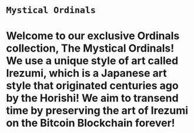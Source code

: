 # ` Mystical Ordinals `

# Welcome to our exclusive Ordinals collection, The Mystical Ordinals! We use a unique style of art called Irezumi, which is a Japanese art style that originated centuries ago by the Horishi! We aim to transend time by preserving the art of Irezumi on the Bitcoin Blockchain forever!

